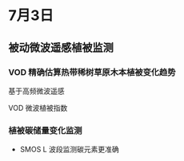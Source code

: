 # 7月3日



## 被动微波遥感植被监测



### VOD 精确估算热带稀树草原木本植被变化趋势



基于高频微波遥感

VOD 微波植被指数



### 植被碳储量变化监测

- SMOS L 波段监测碳元素更准确



